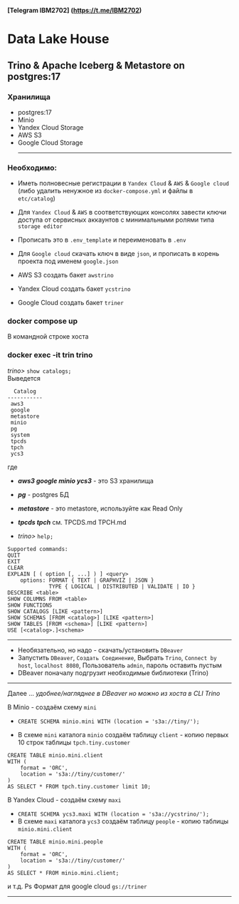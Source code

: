 **[Telegram IBM2702]  (https://t.me/IBM2702)**

# Data Lake House

## Trino & Apache Iceberg & Metastore on postgres:17
### Хранилища
- postgres:17
- Minio
- Yandex Cloud Storage
- AWS S3
- Google Cloud Storage<hr>

### Необходимо:
- Иметь полновесные регистрации в `Yandex Cloud` & `AWS` & `Google cloud` (либо удалить ненужное из `docker-compose.yml` и файлы в `etc/catalog`)
- Для `Yandex Cloud` & `AWS` в соответствующих консолях завести ключи доступа от сервисных аккаунтов с минимальными ролями типа `storage editor`
- Прописать это в `.env_template` и переимeновать в `.env`
- Для `Google cloud` скачать ключ в виде `json`, и прописать в корень проекта под именем `google.json`

- AWS S3 создать бакет `awstrino`
- Yandex Cloud создать бакет `ycstrino`
- Google Cloud создать бакет `triner`

### docker compose up

В командной строке хоста
### docker exec -it trin trino
*trino>* `show catalogs;`<br>
Выведется
```
  Catalog  
-----------
 aws3      
 google    
 metastore 
 minio     
 pg        
 system    
 tpcds     
 tpch      
 ycs3      
```
где 
- ***aws3 google minio ycs3*** - это S3 хранилища
- ***pg*** - postgres БД
- ***metastore*** - это metastore, используйте как Read Only
- ***tpcds tpch***  см. TPCDS.md TPCH.md

- *trino>* `help;`
```
Supported commands:
QUIT
EXIT
CLEAR
EXPLAIN [ ( option [, ...] ) ] <query>
    options: FORMAT { TEXT | GRAPHVIZ | JSON }
             TYPE { LOGICAL | DISTRIBUTED | VALIDATE | IO }
DESCRIBE <table>
SHOW COLUMNS FROM <table>
SHOW FUNCTIONS
SHOW CATALOGS [LIKE <pattern>]
SHOW SCHEMAS [FROM <catalog>] [LIKE <pattern>]
SHOW TABLES [FROM <schema>] [LIKE <pattern>]
USE [<catalog>.]<schema>
```
<hr>

- Необязательно, но надо - скачать/установить `DBeaver`
- Запустить `DBeaver`, `Создать Соединение`, Выбрать `Trino`, `Connect by host`, `localhost 8080`, Пользователь `admin`, пароль оставить пустым
- DBeaver поначалу подгрузит необходимые библиотеки (Trino)

<hr>

Далее ... 
*удобнее/нагляднее в DBeaver но можно из хоста в CLI Trino* 

В Minio - создаём схему `mini`
- `CREATE SCHEMA minio.mini WITH (location = 's3a://tiny/');`

- В схеме `mini` каталога `minio` создаём таблицу `client` - копию первых 10 строк таблицы `tpch.tiny.customer`
```
CREATE TABLE minio.mini.client
WITH (
    format = 'ORC',
    location = 's3a://tiny/customer/'
) 
AS SELECT * FROM tpch.tiny.customer limit 10;
```
В Yandex Cloud - создаём схему `maxi`
- `CREATE SCHEMA ycs3.maxi WITH (location = 's3a://ycstrino/');`
- В схеме `maxi` каталога `ycs3` создаём таблицу `people` - копию таблицы `minio.mini.client`
```
CREATE TABLE minio.mini.people
WITH (
    format = 'ORC',
    location = 's3a://tiny/customer/'
) 
AS SELECT * FROM minio.mini.client;
```

и т.д.
Ps Формат для google cloud `gs://triner`

<hr>
